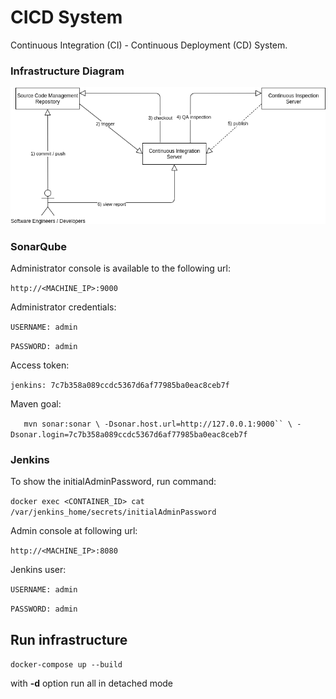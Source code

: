 # CICD System

Continuous Integration (CI) - Continuous Deployment (CD) System.

### Infrastructure Diagram

![Infrastructure diagram](diagrams/infrastructure-diagram.png)

### SonarQube

Administrator console is available to the following url:

`http://<MACHINE_IP>:9000`
	
Administrator credentials:

`USERNAME: admin`

`PASSWORD: admin`

Access token:

`jenkins: 7c7b358a089ccdc5367d6af77985ba0eac8ceb7f`

Maven goal:

`	mvn sonar:sonar \
	  -Dsonar.host.url=http://127.0.0.1:9000`` \
	  -Dsonar.login=7c7b358a089ccdc5367d6af77985ba0eac8ceb7f`

### Jenkins

To show the initialAdminPassword, run command:

`docker exec <CONTAINER_ID> cat /var/jenkins_home/secrets/initialAdminPassword`

Admin console at following url:

`http://<MACHINE_IP>:8080`
	
Jenkins user:

`USERNAME: admin`

`PASSWORD: admin`

## Run infrastructure

`docker-compose up --build`

with **-d** option run all in detached mode
